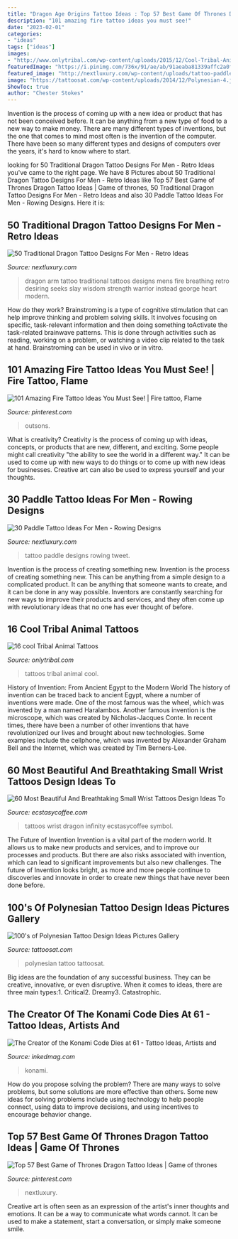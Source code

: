 ```yaml
---
title: "Dragon Age Origins Tattoo Ideas : Top 57 Best Game Of Thrones Dragon Tattoo Ideas"
description: "101 amazing fire tattoo ideas you must see!"
date: "2023-02-01"
categories:
- "ideas"
tags: ["ideas"]
images:
- "http://www.onlytribal.com/wp-content/uploads/2015/12/Cool-Tribal-Animal-Tattoos.jpg"
featuredImage: "https://i.pinimg.com/736x/91/ae/ab/91aeaba81339affc2a0f07ca45441eb6.jpg"
featured_image: "http://nextluxury.com/wp-content/uploads/tattoo-paddle-designs-for-men.jpg"
image: "https://tattoosat.com/wp-content/uploads/2014/12/Polynesian-4.jpg"
ShowToc: true
author: "Chester Stokes"
---
```



Invention is the process of coming up with a new idea or product that has not been conceived before. It can be anything from a new type of food to a new way to make money. There are many different types of inventions, but the one that comes to mind most often is the invention of the computer. There have been so many different types and designs of computers over the years, it's hard to know where to start.

	

		
looking for 50 Traditional Dragon Tattoo Designs For Men - Retro Ideas you've came to the right page. We have 8 Pictures about 50 Traditional Dragon Tattoo Designs For Men - Retro Ideas like Top 57 Best Game of Thrones Dragon Tattoo Ideas | Game of thrones, 50 Traditional Dragon Tattoo Designs For Men - Retro Ideas and also 30 Paddle Tattoo Ideas For Men - Rowing Designs. Here it is:
		
    
## 50 Traditional Dragon Tattoo Designs For Men - Retro Ideas

<img loading=lazy src="http://nextluxury.com/wp-content/uploads/mens-arm-traditional-green-dragon-old-school-tattoo-ideas.jpg" onerror="this.onerror=null;this.src='https://tse2.mm.bing.net/th?id=OIP.tawq-Ezo__cCcM4PmDHjFQHaJP&amp;pid=15.1';" alt="50 Traditional Dragon Tattoo Designs For Men - Retro Ideas">

_Source: nextluxury.com_

>dragon arm tattoo traditional tattoos designs mens fire breathing retro desiring seeks slay wisdom strength warrior instead george heart modern. 

	

How do they work?
Brainstroming is a type of cognitive stimulation that can help improve thinking and problem solving skills. It involves focusing on specific, task-relevant information and then doing something toActivate the task-related brainwave patterns. This is done through activities such as reading, working on a problem, or watching a video clip related to the task at hand. Brainstroming can be used in vivo or in vitro.

    
## 101 Amazing Fire Tattoo Ideas You Must See! | Fire Tattoo, Flame

<img loading=lazy src="https://i.pinimg.com/736x/81/fb/ba/81fbba91111368c31ce834f6962fe636.jpg" onerror="this.onerror=null;this.src='https://tse2.mm.bing.net/th?id=OIP.KhWF7u34X5__IjsHNqZjhgHaHa&amp;pid=15.1';" alt="101 Amazing Fire Tattoo Ideas You Must See! | Fire tattoo, Flame">

_Source: pinterest.com_

>outsons. 

	

What is creativity?
Creativity is the process of coming up with ideas, concepts, or products that are new, different, and exciting. Some people might call creativity "the ability to see the world in a different way." It can be used to come up with new ways to do things or to come up with new ideas for businesses. Creative art can also be used to express yourself and your thoughts.

    
## 30 Paddle Tattoo Ideas For Men - Rowing Designs

<img loading=lazy src="http://nextluxury.com/wp-content/uploads/tattoo-paddle-designs-for-men.jpg" onerror="this.onerror=null;this.src='https://tse1.mm.bing.net/th?id=OIP.Lj5P2tCu5YH3WK91LIHYIwHaHa&amp;pid=15.1';" alt="30 Paddle Tattoo Ideas For Men - Rowing Designs">

_Source: nextluxury.com_

>tattoo paddle designs rowing tweet. 

	

Invention is the process of creating something new.
Invention is the process of creating something new. This can be anything from a simple design to a complicated product. It can be anything that someone wants to create, and it can be done in any way possible. Inventors are constantly searching for new ways to improve their products and services, and they often come up with revolutionary ideas that no one has ever thought of before.

    
## 16 Cool Tribal Animal Tattoos

<img loading=lazy src="http://www.onlytribal.com/wp-content/uploads/2015/12/Cool-Tribal-Animal-Tattoos.jpg" onerror="this.onerror=null;this.src='https://tse2.mm.bing.net/th?id=OIP.hGcNPMlET9VawKDeV8MAIAHaMm&amp;pid=15.1';" alt="16 cool Tribal Animal Tattoos">

_Source: onlytribal.com_

>tattoos tribal animal cool. 

	

History of Invention: From Ancient Egypt to the Modern World
The history of invention can be traced back to ancient Egypt, where a number of inventions were made. One of the most famous was the wheel, which was invented by a man named Haralambos. Another famous invention is the microscope, which was created by Nicholas-Jacques Conte. In recent times, there have been a number of other inventions that have revolutionized our lives and brought about new technologies. Some examples include the cellphone, which was invented by Alexander Graham Bell and the Internet, which was created by Tim Berners-Lee.

    
## 60 Most Beautiful And Breathtaking Small Wrist Tattoos Design Ideas To

<img loading=lazy src="https://i1.wp.com/www.ecstasycoffee.com/wp-content/uploads/2017/02/Dragon-Infinity-Symbol.jpg?resize=600%2C800" onerror="this.onerror=null;this.src='https://tse1.mm.bing.net/th?id=OIP.cDWBe43ThrD_Rg_4_mSQMgHaJ4&amp;pid=15.1';" alt="60 Most Beautiful And Breathtaking Small Wrist Tattoos Design Ideas To">

_Source: ecstasycoffee.com_

>tattoos wrist dragon infinity ecstasycoffee symbol. 

	

The Future of Invention
Invention is a vital part of the modern world. It allows us to make new products and services, and to improve our processes and products. But there are also risks associated with invention, which can lead to significant improvements but also new challenges. The future of Invention looks bright, as more and more people continue to discoveries and innovate in order to create new things that have never been done before.

    
## 100&#039;s Of Polynesian Tattoo Design Ideas Pictures Gallery

<img loading=lazy src="https://tattoosat.com/wp-content/uploads/2014/12/Polynesian-4.jpg" onerror="this.onerror=null;this.src='https://tse3.mm.bing.net/th?id=OIP.XlXitBwWM-TjU2JNaWyD7QHaKY&amp;pid=15.1';" alt="100&#039;s of Polynesian Tattoo Design Ideas Pictures Gallery">

_Source: tattoosat.com_

>polynesian tattoo tattoosat. 

	

Big ideas are the foundation of any successful business. They can be creative, innovative, or even disruptive. When it comes to ideas, there are three main types:1. Critical2. Dreamy3. Catastrophic.

    
## The Creator Of The Konami Code Dies At 61 - Tattoo Ideas, Artists And

<img loading=lazy src="https://www.inkedmag.com/.image/t_share/MTcwNzQxNTUwMDY0NjA4OTE5/konami.png" onerror="this.onerror=null;this.src='https://tse3.mm.bing.net/th?id=OIP.DmUF9qZ0RKviwR8avFP2-wHaD4&amp;pid=15.1';" alt="The Creator of the Konami Code Dies at 61 - Tattoo Ideas, Artists and">

_Source: inkedmag.com_

>konami. 

	

How do you propose solving the problem?
There are many ways to solve problems, but some solutions are more effective than others. Some new ideas for solving problems include using technology to help people connect, using data to improve decisions, and using incentives to encourage behavior change.

    
## Top 57 Best Game Of Thrones Dragon Tattoo Ideas | Game Of Thrones

<img loading=lazy src="https://i.pinimg.com/736x/91/ae/ab/91aeaba81339affc2a0f07ca45441eb6.jpg" onerror="this.onerror=null;this.src='https://tse4.mm.bing.net/th?id=OIP.fX4RsVrW4IbroPR4m98h9wHaIV&amp;pid=15.1';" alt="Top 57 Best Game of Thrones Dragon Tattoo Ideas | Game of thrones">

_Source: pinterest.com_

>nextluxury. 

	

Creative art is often seen as an expression of the artist's inner thoughts and emotions. It can be a way to communicate what words cannot. It can be used to make a statement, start a conversation, or simply make someone smile.


